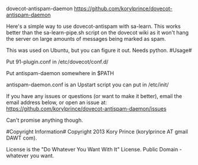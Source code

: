 dovecot-antispam-daemon
<https://github.com/korylprince/dovecot-antispam-daemon>

Here's a simple way to use dovecot-antispam with sa-learn. This works better than the sa-learn-pipe.sh script on the dovecot wiki as it won't hang the server on large amounts of messages being marked as spam.

This was used on Ubuntu, but you can figure it out. Needs python.
#Usage#

Put 91-plugin.conf in /etc/dovecot/conf.d/

Put antispam-daemon somewhere in $PATH

antispam-daemon.conf is an Upstart script you can put in /etc/init/

If you have any issues or questions (or want to make it better), email the email address below, or open an issue at: <https://github.com/korylprince/dovecot-antispam-daemon/issues>

Can't promise anything though.

#Copyright Information#
Copyright 2013 Kory Prince (korylprince AT gmail DAWT com).

License is the "Do Whatever You Want With It" License. Public Domain - whatever you want.

